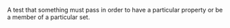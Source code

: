 A test that something must pass in order to have a particular property
or be a member of a particular set.
